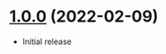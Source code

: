 <a name="1.0.0"></a>
# [1.0.0](https://github.com/faker-javascript/camera) (2022-02-09)
* Initial release
